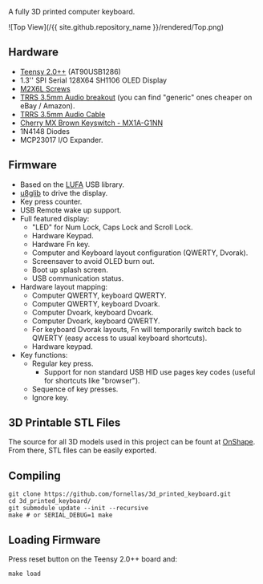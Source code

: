A fully 3D printed computer keyboard.

![Top View](/{{ site.github.repository_name }}/rendered/Top.png)

## Hardware

- [Teensy 2.0++](https://www.pjrc.com/store/teensypp.html) (AT90USB1286)
- 1.3'' SPI Serial 128X64 SH1106 OLED Display
- [M2X6L Screws](https://www.ebay.com/itm/12x-M2X6mm-M2X6L-PM2X6-0-Black-Machine-Screws-Laptop-Screw-m2x6-Scrauben-Vis/301430848847?ssPageName=STRK%3AMEBIDX%3AIT&_trksid=p2057872.m2749.l2649)
- [TRRS 3.5mm Audio breakout](https://www.sparkfun.com/products/11570) (you can find "generic" ones cheaper on eBay / Amazon).
- [TRRS 3.5mm Audio Cable](https://www.amazon.co.uk/gp/product/B01HPPO814/ref=oh_aui_detailpage_o03_s00?ie=UTF8&psc=1)
- [Cherry MX Brown Keyswitch - MX1A-G1NN](http://www.wasdkeyboards.com/index.php/cherry-mx-brown-keyswitch-mx1a-g1nn-tactile-bump.html)
- 1N4148 Diodes
- MCP23017 I/O Expander.

## Firmware

- Based on the [LUFA](http://www.fourwalledcubicle.com/LUFA.php) USB library.
- [u8glib](https://github.com/olikraus/u8glib) to drive the display.
- Key press counter.
- USB Remote wake up support.
- Full featured display:
  - "LED" for Num Lock, Caps Lock and Scroll Lock.
  - Hardware Keypad.
  - Hardware Fn key.
  - Computer and Keyboard layout configuration (QWERTY, Dvorak).
  - Screensaver to avoid OLED burn out.
  - Boot up splash screen.
  - USB communication status.
- Hardware layout mapping:
  - Computer QWERTY, keyboard QWERTY.
  - Computer QWERTY, keyboard Dvoark.
  - Computer Dvoark, keyboard Dvoark.
  - Computer Dvoark, keyboard QWERTY.
  - For keyboard Dvorak layouts, Fn will temporarily switch back to QWERTY (easy access to usual keyboard shortcuts).
  - Hardware keypad.
- Key functions:
  - Regular key press.
    - Support for non standard USB HID use pages key codes (useful for shortcuts like "browser").
  - Sequence of key presses.
  - Ignore key.


## 3D Printable STL Files

The source for all 3D models used in this project can be fount at [OnShape](https://cad.onshape.com/documents/70ad0c4316c1f7791e16adf7/w/2614b0b88a96d33de0d37d52/e/1350c0cb06dbf70709189044). From there, STL files can be easily exported.

## Compiling

```
git clone https://github.com/fornellas/3d_printed_keyboard.git
cd 3d_printed_keyboard/
git submodule update --init --recursive
make # or SERIAL_DEBUG=1 make
```

## Loading Firmware

Press reset button on the Teensy 2.0++ board and:

```
make load
```
